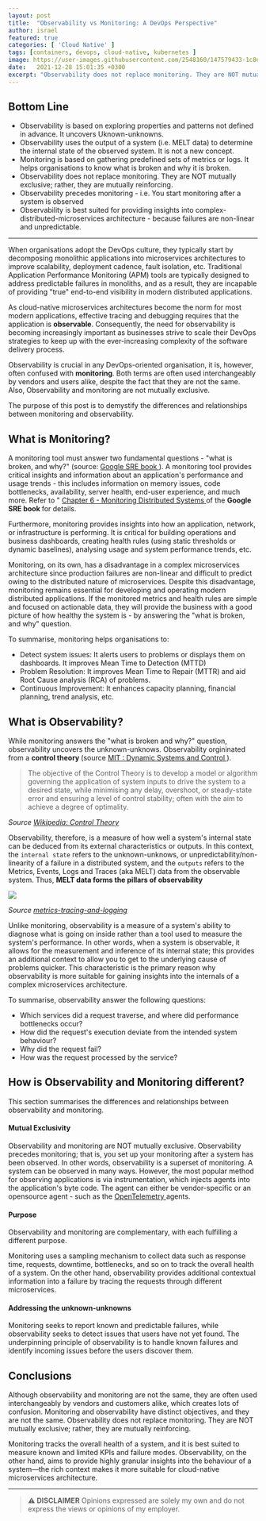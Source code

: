 ```yaml
---
layout: post
title:  "Observability vs Monitoring: A DevOps Perspective"
author: israel
featured: true
categories: [ 'Cloud Native' ]
tags: [containers, devops, cloud-native, kubernetes ]
image: https://user-images.githubusercontent.com/2548160/147579433-1c8ead27-8c3a-436c-adc0-3ac194fc7bfe.jpg
date:   2021-12-28 15:01:35 +0300
excerpt: "Observability does not replace monitoring. They are NOT mutually exclusive; rather, they are mutually reinforcing. Although observability and monitoring are not the same, they are often used interchangeably by vendors and customers alike."
---
```


## Bottom Line

- Observability is based on exploring properties and patterns not defined in advance. It uncovers Uknown-unknowns. 
- Observability uses the output of a system (i.e. MELT data) to determine the internal state of the observed system. It is not a new concept. 
- Monitoring is based on gathering predefined sets of metrics or logs. It helps organisations to know what is broken and why it is broken. 
- Observability does not replace monitoring. They are NOT mutually exclusive; rather, they are mutually reinforcing.
- Observability precedes monitoring - i.e. You start monitoring after a system is observed 
- Observability is best suited for providing insights into complex-distributed-microservices architecture - because failures are non-linear and unpredictable. 

-------
When organisations adopt the DevOps culture, they typically start by decomposing monolithic applications into microservices architectures to improve scalability, deployment cadence, fault isolation, etc. Traditional Application Performance Monitoring (APM) tools are typically designed to address predictable failures in monoliths, and as a result, they are incapable of providing "true" end-to-end visibility in modern distributed applications.

As cloud-native microservices architectures become the norm for most modern applications, effective tracing and debugging requires that the application is <b>observable</b>. Consequently, the need for observability is becoming increasingly important as businesses strive to scale their DevOps strategies to keep up with the ever-increasing complexity of the software delivery process.

Observability is crucial in any DevOps-oriented organisation, it is, however, often confused with <b>monitoring</b>. Both terms are often used interchangeably by vendors and users alike, despite the fact that they are not the same. Also, Observability and monitoring are not mutually exclusive. 

The purpose of this post is to demystify the differences and relationships between monitoring and observability.

## What is Monitoring? 
A monitoring tool must answer two fundamental questions - "what is broken, and why?" (source: <a href="https://sre.google/sre-book/" target="_blank"> Google SRE book </a>). A monitoring tool provides critical insights and information about an application's performance and usage trends - this includes information on memory issues, code bottlenecks, availability, server health, end-user experience, and much more. 
Refer to " <a href="https://sre.google/sre-book/monitoring-distributed-systems/" target="_blank"> Chapter 6 - Monitoring Distributed Systems </a> of the <b> Google SRE book </b> for details. 

Furthermore, monitoring provides insights into how an application, network, or infrastructure is performing. It is critical for building operations and business dashboards, creating health rules (using static thresholds or dynamic baselines), analysing usage and system performance trends, etc.

Monitoring, on its own, has a disadvantage in a complex microservices architecture since production failures are non-linear and difficult to predict owing to the distributed nature of microservices. Despite this disadvantage, monitoring remains essential for developing and operating modern distributed applications. If the monitored metrics and health rules are simple and focused on actionable data, they will provide the business with a good picture of how healthy the system is - by answering the "what is broken, and why" question.

To summarise, monitoring helps organisations to: 
- Detect system issues: It alerts users to problems or displays them on dashboards. It improves Mean Time to Detection (MTTD)
- Problem Resolution: It improves Mean Time to Repair (MTTR) and aid Root Cause analysis (RCA) of problems. 
- Continuous Improvement: It enhances capacity planning, financial planning, trend analysis, etc.

## What is Observability? 
While monitoring answers the "what is broken and why?" question, observability uncovers the unknown-unknows. Observability orgininated from a <b>control theory </b> (source <a href="https://ocw.mit.edu/courses/electrical-engineering-and-computer-science/6-241j-dynamic-systems-and-control-spring-2011/readings/MIT6_241JS11_chap24.pdf" target="_blank">  MIT : Dynamic Systems and
Control </a> ). 


> The objective of the Control Theory is to develop a model or algorithm governing the application of system inputs to drive the system to a desired state, while minimising any delay, overshoot, or steady-state error and ensuring a level of control stability; often with the aim to achieve a degree of optimality.

<i> Source <a href="https://en.wikipedia.org/wiki/Control_theory" target="_blank"> Wikipedia: Control Theory </a> </i>

Observability, therefore, is a measure of how well a system's internal state can be deduced from its external characteristics or outputs. In this context, the `internal state` refers to the unknown-unknows, or unpredictability/non-linearity of a failure in a distributed system, and the `outputs` refers to the Metrics, Events, Logs and Traces (aka MELT) data from the observable system. Thus, <b> MELT data forms the pillars of observability </b>

<p class="aligncenter">
<img class="lazyimg" src="https://user-images.githubusercontent.com/2548160/147602582-abbee2bb-f030-4f3f-95cd-23b9b5329b1e.jpg"/> 
<br>
</p>
<i>Source <a href="https://peter.bourgon.org/blog/2017/02/21/metrics-tracing-and-logging.html"> metrics-tracing-and-logging</a> </i>
 
Unlike monitoring, observability is a measure of a system's ability to diagnose what is going on inside rather than a tool used to measure the system's performance. In other words, when a system is observable, it allows for the measurement and inference of its internal state; this provides an additional context to allow you to get to the underlying cause of problems quicker. This characteristic is the primary reason why observability is more suitable for gaining insights into the internals of a complex microservices architecture.

To summarise, observability answer the following questions: 
- Which services did a request traverse, and where did performance bottlenecks occur?
- How did the request's execution deviate from the intended system behaviour?
- Why did the request fail?
- How was the request processed by the service?

## How is Observability and Monitoring different? 

This section summarises the differences and relationships between observability and monitoring. 

#### Mutual Exclusivity 
Observability and monitoring are NOT mutually exclusive. Observability precedes monitoring; that is, you set up your monitoring after a system has been observed. In other words, observability is a superset of monitoring. A system can be observed in many ways. However, the most popular method for observing applications is via instrumentation, which injects agents into the application's byte code. The agent can either be vendor-specific or an opensource agent - such as the <a href="https://opentelemetry.io/docs/collector/getting-started/" target="_blank"> OpenTelemetry </a> agents. 

#### Purpose  
Observability and monitoring are complementary, with each fulfilling a different purpose. 

Monitoring uses a sampling mechanism to collect data such as response time, requests, downtime, bottlenecks, and so on to track the overall health of a system. On the other hand, observability provides additional contextual information into a failure by tracing the requests through different microservices. 

#### Addressing the unknown-unknowns
Monitoring seeks to report known and predictable failures, while observability seeks to detect issues that users have not yet found. The underpinning principle of observability is to handle known failures and identify incoming issues before the users discover them.

## Conclusions
Although observability and monitoring are not the same, they are often used interchangeably by vendors and customers alike, which creates lots of confusion.
Monitoring and observability have distinct objectives, and they are not the same. Observability does not replace monitoring. They are NOT mutually exclusive; rather, they are mutually reinforcing.

Monitoring tracks the overall health of a system, and it is best suited to measure known and limited KPIs and failure modes. Observability, on the other hand, aims to provide highly granular insights into the behaviour of a system—the rich context makes it more suitable for cloud-native microservices architecture.


-------
> **⚠ DISCLAIMER**
> Opinions expressed are solely my own and do not express the views or opinions of my employer.